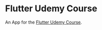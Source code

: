 # Flutter Udemy Course

An App for the [Flutter Udemy Course](https://www.udemy.com/learn-flutter-dart-to-build-ios-android-apps).
